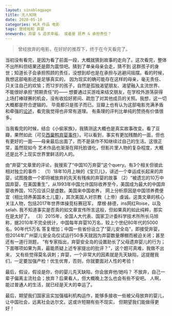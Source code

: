 ```yaml
---
layout: sinablogpage
title: 无人知晓
date: 2020-05-10
categories: WLR 作品 电影 
tags: 是枝裕和 弃婴
onewords: 弃婴 & 追求幸福， 或者是 抚养 & 承担责任？
---
```

> 曾经放弃的电影，在好好的推荐下，终于在今天看完了。

当初没有看完，是因为看了前面一段，大概就猜到故事的走向了。这次看完，整体不出所料但结果还是颇为震惊吧。猜到了单亲母亲会走，猜不到
这群孩子的身世；知道长子会承担照顾的责任，没想到却也是在承担与逃避间摇摆。看的时候，我想这部电影还是足够真实的，
因为现实的确可能存在这样的母亲，毫无责任、只关注自己的欢愉；而12岁的孩子，自然是孤独渴望朋友、渴望融入主流世界、不能很好承担“预期责任”的——
想要通过买游戏来结交朋友，在学校外游荡获得上场打棒球赛的机会，没有收拾好房间、疏忽了对其他成员的关照。我想，这一切大概都是符合逻辑的。
毕竟都只是孩子而已。豆瓣上也有认为这部电影充满矛盾和牵强的[论述](https://movie.douban.com/review/8900403/)，看完我觉得也非常有道理。
有条理的评判比单纯的赞扬有价值很多。

当我看完的时候，结合《小偷家族》，我猜测这大概也是真实故事改变。看了豆瓣，果然如此（可见[西巢鸭弃婴事件](https://movie.douban.com/review/4879704/)）。可以看到，事实有更加残酷的一面，但也有更好的一面——母亲最后出面了，而不是装作不知继续过自己的生活。这很正常，虽然现如今
艺术作品也渐渐在拜托脸谱化，但影片里人物的复杂程度，大概还是比不上现实世界里鲜活的人的。

由“弃婴”文章里的评论，我搜索了“中国10万弃婴”这个query。有3个相关但彼此相对独立的事件：
（1）18年10月上映的《宝贝儿》，讲述一个幸运成长起来的弃婴，试图挽救一个即将被放弃的先天有残疾的弃婴的故事
（2）“被遗忘的10万中国弃婴，在美国重生”，从1993年中国允许国际收养至今，美国成为最大的中国弃婴收养国，10万应该只是虚数。美国来中国收养，
网上分析原因是中国领养费便宜（相比领养美国本土儿童），其次美国人对宗教（上帝）虔诚。这类文章的核心关注人物，包括2017年世界体操竞标赛冠军，
摩根·赫德，ins网红Roise，以及selah. 我不知道事实是否真的如文章宣传所言这般，但如果真的如此纯粹，那实在是太好了。
（3）2015年，全国人大代表、国家卫计委科学技术所所长马旭称，据2010年不完全统计，中国每年弃婴10万名，较上个世纪80年代的5000名，90年代5万名
答复增加；中国一些省份设立了“婴儿安全岛”，即接受弃婴，但2014年广州婴儿安全岛仅试运行50多天就因为弃婴数量爆棚而被迫关闭；甚至还有一道行测题，
“有专家指出，弃婴安全岛的设置助长了父母遗弃婴儿的行为；下面哪项如果为真，最能质疑上述专家提出的批评？”，这个题可真难，我做不出来，
又有些觉得莫名讽刺；弃婴，一个非常大的因素就是先天缺陷，这提醒我们，一定要加强产检！优生优育，否则，你就要面对人性的考验！

最后，假设，假设是你，你的婴儿先天缺陷，你会放弃他/她吗？ 不放弃，自己一辈子偏离主流社会；放弃？后果看人，但大概晚上怎么也会有些不安吧。
人啊，能过普通人的生活，就已经是天大的幸运了。

最后，期望我们国家且实加强福利机构运作，能够多接收一些被父母放弃的婴儿，让中国社会，远离社会达尔文。这或许短期有些不现实，
但期望我们能做得更好！